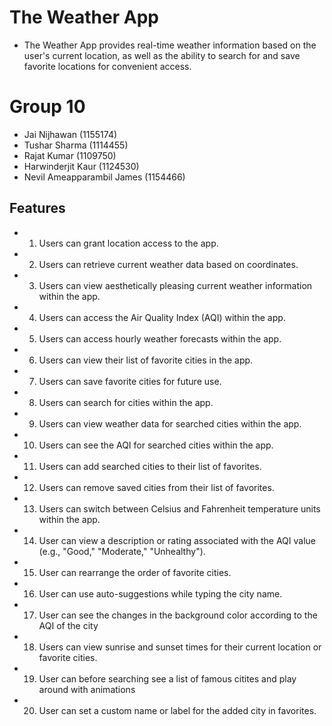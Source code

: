 # The Weather App

- The Weather App provides real-time weather information based on the user's current location, as well as the ability to search for and save favorite locations for convenient access.

# Group 10
 - Jai Nijhawan (1155174)
 - Tushar Sharma (1114455) 
 - Rajat Kumar (1109750)
 - Harwinderjit Kaur (1124530)
 - Nevil Ameapparambil James  (1154466)


## Features
 - 1. Users can grant location access to the app.
 - 2. Users can retrieve current weather data based on coordinates.
 - 3. Users can view aesthetically pleasing current weather information within the app.
 - 4. Users can access the Air Quality Index (AQI) within the app.
 - 5. Users can access hourly weather forecasts within the app.
 - 6. Users can view their list of favorite cities in the app.
 - 7. Users can save favorite cities for future use.
 - 8. Users can search for cities within the app.
 - 9. Users can view weather data for searched cities within the app.
 - 10. Users can see the AQI for searched cities within the app.
 - 11. Users can add searched cities to their list of favorites.
 - 12. Users can remove saved cities from their list of favorites.
 - 13. Users can switch between Celsius and Fahrenheit temperature units within the app.
 - 14. User can view a description or rating associated with the AQI value (e.g., "Good," "Moderate," "Unhealthy").
 - 15. User can rearrange the order of favorite cities.
 - 16. User can use auto-suggestions while typing the city name.
 - 17. User can see the changes in the background color according to the AQI of the city
 - 18. Users can view sunrise and sunset times for their current location or favorite cities.
 - 19. User can before searching see a list of famous citites and play around with animations
 - 20. User can set a custom name or label for the added city in favorites. 

